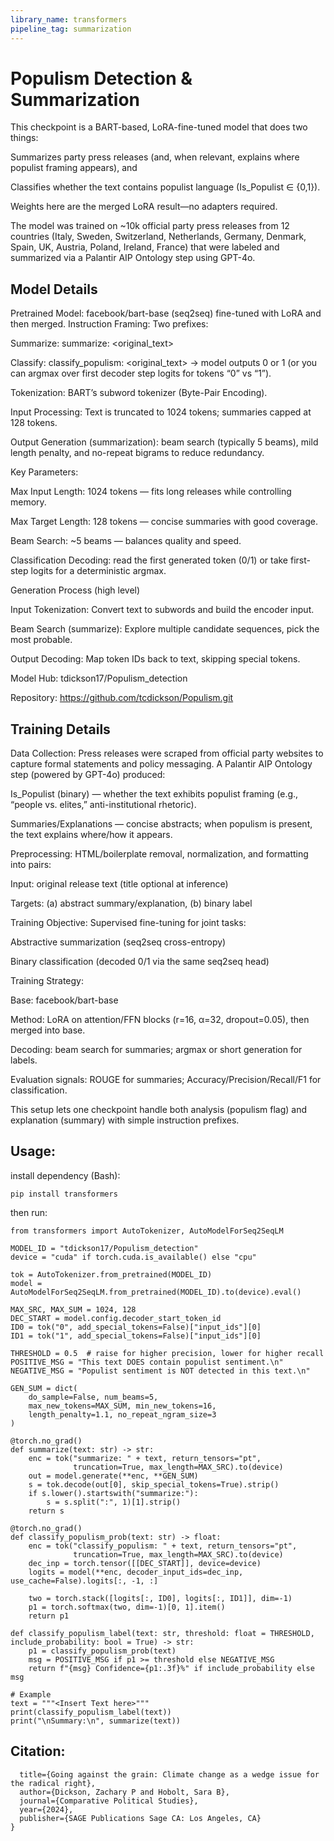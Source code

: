 ```yaml
---
library_name: transformers
pipeline_tag: summarization
---
```

# Populism Detection & Summarization

This checkpoint is a BART-based, LoRA-fine-tuned model that does two things:

Summarizes party press releases (and, when relevant, explains where populist framing appears), and

Classifies whether the text contains populist language (Is_Populist ∈ {0,1}).

Weights here are the merged LoRA result—no adapters required.

The model was trained on ~10k official party press releases from 12 countries (Italy, Sweden, Switzerland, Netherlands, Germany, Denmark, Spain, UK, Austria, Poland, Ireland, France) that were labeled and summarized via a Palantir AIP Ontology step using GPT-4o.

## Model Details

Pretrained Model: facebook/bart-base (seq2seq) fine-tuned with LoRA and then merged.
Instruction Framing: Two prefixes:

Summarize: summarize: <original_text>

Classify: classify_populism: <original_text> → model outputs 0 or 1 (or you can argmax over first decoder step logits for tokens “0” vs “1”).

Tokenization: BART’s subword tokenizer (Byte-Pair Encoding).

Input Processing: Text is truncated to 1024 tokens; summaries capped at 128 tokens.

Output Generation (summarization): beam search (typically 5 beams), mild length penalty, and no-repeat bigrams to reduce redundancy.

Key Parameters:

Max Input Length: 1024 tokens — fits long releases while controlling memory.

Max Target Length: 128 tokens — concise summaries with good coverage.

Beam Search: ~5 beams — balances quality and speed.

Classification Decoding: read the first generated token (0/1) or take first-step logits for a deterministic argmax.

Generation Process (high level)

Input Tokenization: Convert text to subwords and build the encoder input.

Beam Search (summarize): Explore multiple candidate sequences, pick the most probable.

Output Decoding: Map token IDs back to text, skipping special tokens.

Model Hub: tdickson17/Populism_detection

Repository: https://github.com/tcdickson/Populism.git

## Training Details

Data Collection:
Press releases were scraped from official party websites to capture formal statements and policy messaging. A Palantir AIP Ontology step (powered by GPT-4o) produced:

Is_Populist (binary) — whether the text exhibits populist framing (e.g., “people vs. elites,” anti-institutional rhetoric).

Summaries/Explanations — concise abstracts; when populism is present, the text explains where/how it appears.

Preprocessing:
HTML/boilerplate removal, normalization, and formatting into pairs:

Input: original release text (title optional at inference)

Targets: (a) abstract summary/explanation, (b) binary label

Training Objective:
Supervised fine-tuning for joint tasks:

Abstractive summarization (seq2seq cross-entropy)

Binary classification (decoded 0/1 via the same seq2seq head)

Training Strategy:

Base: facebook/bart-base

Method: LoRA on attention/FFN blocks (r=16, α=32, dropout=0.05), then merged into base.

Decoding: beam search for summaries; argmax or short generation for labels.

Evaluation signals: ROUGE for summaries; Accuracy/Precision/Recall/F1 for classification.

This setup lets one checkpoint handle both analysis (populism flag) and explanation (summary) with simple instruction prefixes.

## Usage:

install dependency (Bash): 

```pip install transformers```

then run:

```import torch
from transformers import AutoTokenizer, AutoModelForSeq2SeqLM

MODEL_ID = "tdickson17/Populism_detection"
device = "cuda" if torch.cuda.is_available() else "cpu"

tok = AutoTokenizer.from_pretrained(MODEL_ID)
model = AutoModelForSeq2SeqLM.from_pretrained(MODEL_ID).to(device).eval()

MAX_SRC, MAX_SUM = 1024, 128
DEC_START = model.config.decoder_start_token_id
ID0 = tok("0", add_special_tokens=False)["input_ids"][0]
ID1 = tok("1", add_special_tokens=False)["input_ids"][0]

THRESHOLD = 0.5  # raise for higher precision, lower for higher recall
POSITIVE_MSG = "This text DOES contain populist sentiment.\n"
NEGATIVE_MSG = "Populist sentiment is NOT detected in this text.\n"

GEN_SUM = dict(
    do_sample=False, num_beams=5,
    max_new_tokens=MAX_SUM, min_new_tokens=16,
    length_penalty=1.1, no_repeat_ngram_size=3
)

@torch.no_grad()
def summarize(text: str) -> str:
    enc = tok("summarize: " + text, return_tensors="pt",
              truncation=True, max_length=MAX_SRC).to(device)
    out = model.generate(**enc, **GEN_SUM)
    s = tok.decode(out[0], skip_special_tokens=True).strip()
    if s.lower().startswith("summarize:"):
        s = s.split(":", 1)[1].strip()
    return s

@torch.no_grad()
def classify_populism_prob(text: str) -> float:
    enc = tok("classify_populism: " + text, return_tensors="pt",
              truncation=True, max_length=MAX_SRC).to(device)
    dec_inp = torch.tensor([[DEC_START]], device=device)
    logits = model(**enc, decoder_input_ids=dec_inp, use_cache=False).logits[:, -1, :]

    two = torch.stack([logits[:, ID0], logits[:, ID1]], dim=-1)
    p1 = torch.softmax(two, dim=-1)[0, 1].item()
    return p1

def classify_populism_label(text: str, threshold: float = THRESHOLD, include_probability: bool = True) -> str:
    p1 = classify_populism_prob(text)
    msg = POSITIVE_MSG if p1 >= threshold else NEGATIVE_MSG
    return f"{msg} Confidence={p1:.3f}%" if include_probability else msg

# Example
text = """<Insert Text here>"""
print(classify_populism_label(text))
print("\nSummary:\n", summarize(text))
```



## Citation:

```@article{dickson2024going,
  title={Going against the grain: Climate change as a wedge issue for the radical right},
  author={Dickson, Zachary P and Hobolt, Sara B},
  journal={Comparative Political Studies},
  year={2024},
  publisher={SAGE Publications Sage CA: Los Angeles, CA}
}
```
